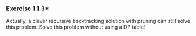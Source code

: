 ### Exercise 1.1.3*

Actually, a clever recursive backtracking solution with pruning can still solve this problem. Solve this problem without using a DP table!
